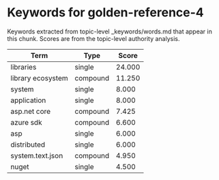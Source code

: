 # Keywords for golden-reference-4

Keywords extracted from topic-level _keywords/words.md that appear in this chunk.
Scores are from the topic-level authority analysis.

| Term | Type | Score |
|------|------|-------|
| libraries | single | 24.000 |
| library ecosystem | compound | 11.250 |
| system | single | 8.000 |
| application | single | 8.000 |
| asp.net core | compound | 7.425 |
| azure sdk | compound | 6.600 |
| asp | single | 6.000 |
| distributed | single | 6.000 |
| system.text.json | compound | 4.950 |
| nuget | single | 4.500 |
